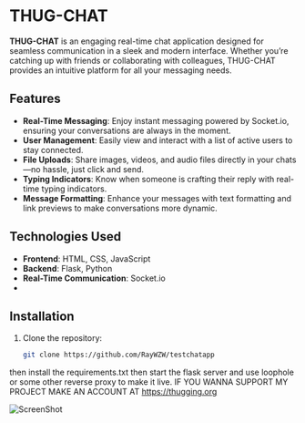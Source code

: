 # THUG-CHAT

**THUG-CHAT** is an engaging real-time chat application designed for seamless communication in a sleek and modern interface. Whether you’re catching up with friends or collaborating with colleagues, THUG-CHAT provides an intuitive platform for all your messaging needs.

## Features

- **Real-Time Messaging**: Enjoy instant messaging powered by Socket.io, ensuring your conversations are always in the moment.
- **User Management**: Easily view and interact with a list of active users to stay connected.
- **File Uploads**: Share images, videos, and audio files directly in your chats—no hassle, just click and send.
- **Typing Indicators**: Know when someone is crafting their reply with real-time typing indicators.
- **Message Formatting**: Enhance your messages with text formatting and link previews to make conversations more dynamic.

## Technologies Used

- **Frontend**: HTML, CSS, JavaScript
- **Backend**: Flask, Python
- **Real-Time Communication**: Socket.io
- 

## Installation

1. Clone the repository:
   ```bash
   git clone https://github.com/RayWZW/testchatapp

then install the requirements.txt then start the flask server and use loophole or some other reverse proxy to make it live.
IF YOU WANNA SUPPORT MY PROJECT MAKE AN ACCOUNT AT https://thugging.org


![ScreenShot](s.png)
